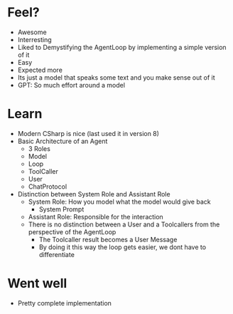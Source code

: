 # Feel?
- Awesome
- Interresting
- Liked to Demystifying the AgentLoop by implementing a simple version of it
- Easy
- Expected more
- Its just a model that speaks some text and you make sense out of it
- GPT: So much effort around a model

# Learn
- Modern CSharp is nice (last used it in version 8)
- Basic Architecture of an Agent
  - 3 Roles
  - Model
  - Loop
  - ToolCaller
  - User
  - ChatProtocol
- Distinction between System Role and Assistant Role
  - System Role: How you model what the model would give back
    - System Prompt
  - Assistant Role: Responsible for the interaction  
  - There is no distinction between a User and a Toolcallers from the perspective of the AgentLoop
    - The Toolcaller result becomes a User Message
    - By doing it this way the loop gets easier, we dont have to differentiate

# Went well
- Pretty complete implementation
